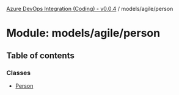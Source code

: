 [Azure DevOps Integration (Coding) - v0.0.4](../README.md) / models/agile/person

# Module: models/agile/person

## Table of contents

### Classes

- [Person](../classes/models_agile_person.Person.md)
